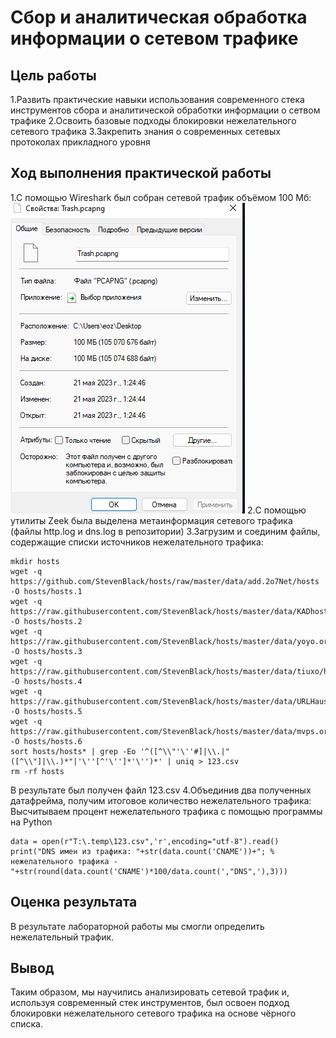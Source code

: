 # Сбор и аналитическая обработка информации о сетевом трафике
## Цель работы
1.Развить практические навыки использования современного стека
инструментов сбора и аналитической обработки информации о сетвом трафике
2.Освоить базовые подходы блокировки нежелательного сетевого трафика
3.Закрепить знания о современных сетевых протоколах прикладного уровня
## Ход выполнения практической работы
1.C помощью Wireshark был собран сетевой трафик объёмом 100 Мб:
![All text](./screenshots/lab_2_0.png)
2.C помощью утилиты Zeek была выделена метаинформация сетевого трафика
(файлы http.log и dns.log в репозитории)
3.Загрузим и соединим файлы, содержащие списки источников нежелательного
трафика:
```
mkdir hosts
wget -q https://github.com/StevenBlack/hosts/raw/master/data/add.2o7Net/hosts -O hosts/hosts.1
wget -q https://raw.githubusercontent.com/StevenBlack/hosts/master/data/KADhosts/hosts -O hosts/hosts.2
wget -q https://raw.githubusercontent.com/StevenBlack/hosts/master/data/yoyo.org/hosts -O hosts/hosts.3
wget -q https://raw.githubusercontent.com/StevenBlack/hosts/master/data/tiuxo/hosts -O hosts/hosts.4
wget -q https://raw.githubusercontent.com/StevenBlack/hosts/master/data/URLHaus/hosts -O hosts/hosts.5
wget -q https://raw.githubusercontent.com/StevenBlack/hosts/master/data/mvps.org/hosts -O hosts/hosts.6
sort hosts/hosts* | grep -Eo '^([^\\"'\''#]|\\.|"([^\\"]|\\.)*"|'\''[^'\'']*'\'')*' | uniq > 123.csv
rm -rf hosts
```
В результате был получен файл 123.csv
4.Объединив два полученных датафрейма, получим итоговое количество
нежелательного трафика:
Высчитываем процент нежелательного трафика с помощью программы на Python
```
data = open(r"T:\.temp\123.csv",'r',encoding="utf-8").read()
print("DNS имен из трафика: "+str(data.count('CNAME'))+"; % нежелательного трафика - "+str(round(data.count('CNAME')*100/data.count(',"DNS",'),3)))
``` 
## Оценка результата
В результате лабораторной работы мы смогли определить нежелательный
трафик.
## Вывод
Таким образом, мы научились анализировать сетевой трафик и, используя
современный стек инструментов, был освоен подход блокировки
нежелательного сетевого трафика на основе чёрного списка.
